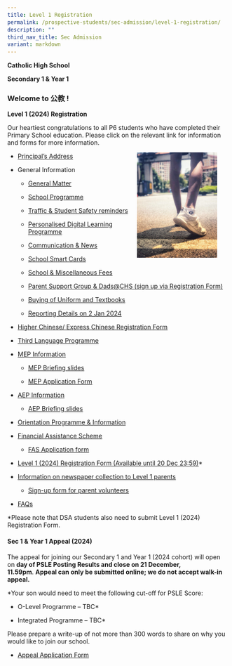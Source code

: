 ```yaml
---
title: Level 1 Registration
permalink: /prospective-students/sec-admission/level-1-registration/
description: ""
third_nav_title: Sec Admission
variant: markdown
---
```

<p><strong>Catholic High School</strong></p><p><strong>Secondary 1 &amp; Year 1</strong></p><h3>Welcome to 公教 !</h3><p><strong>Level 1 (2024) Registration</strong></p><p>Our heartiest congratulations to all P6 students who have completed their Primary School education. Please click on the relevant link for information and forms for more information. </p><div class="isomer-image-wrapper"><img style="float: right;width:183px;height:240px;margin-right:25px;" height="auto" width="100%" src="/images/pro1.png"></div><p></p><ul data-tight="true" class="tight"><li><p><a href="https://www.youtube.com/watch?v=BZmgQHNBrXo" rel="noopener noreferrer nofollow" target="_blank">Principal’s Address</a></p></li><li><p>General Information</p><ul data-tight="true" class="tight"><li><p><a href="https://docs.google.com/presentation/d/1lLgL3070s9vSqfsBK_gaJUtSCrqQpwGq/edit#slide=id.p13" rel="noopener noreferrer nofollow" target="_blank">General Matter</a></p></li><li><p><a href="https://docs.google.com/presentation/d/1lLgL3070s9vSqfsBK_gaJUtSCrqQpwGq/edit#slide=id.p11" rel="noopener noreferrer nofollow" target="_blank">School Programme</a></p></li><li><p><a href="https://docs.google.com/presentation/d/1lLgL3070s9vSqfsBK_gaJUtSCrqQpwGq/edit#slide=id.p6" rel="noopener noreferrer nofollow" target="_blank">Traffic &amp; Student Safety reminders</a></p></li><li><p><a href="https://docs.google.com/presentation/d/1lLgL3070s9vSqfsBK_gaJUtSCrqQpwGq/edit#slide=id.g10969a0da72_0_0" rel="noopener noreferrer nofollow" target="_blank"><u>Personalised Digital Learning Programme</u></a></p></li><li><p><a href="https://docs.google.com/presentation/d/1lLgL3070s9vSqfsBK_gaJUtSCrqQpwGq/edit#slide=id.p15" rel="noopener noreferrer nofollow" target="_blank">Communication &amp; News</a></p></li><li><p><a href="https://docs.google.com/presentation/d/1lLgL3070s9vSqfsBK_gaJUtSCrqQpwGq/edit#slide=id.p18" rel="noopener noreferrer nofollow" target="_blank">School Smart Cards</a></p></li><li><p><a href="https://docs.google.com/presentation/d/1lLgL3070s9vSqfsBK_gaJUtSCrqQpwGq/edit#slide=id.p19" rel="noopener noreferrer nofollow" target="_blank">School &amp; Miscellaneous Fees</a></p></li><li><p><a href="https://docs.google.com/presentation/d/1lLgL3070s9vSqfsBK_gaJUtSCrqQpwGq/edit#slide=id.p20" rel="noopener noreferrer nofollow" target="_blank"><u>Parent Support Group &amp; Dads@CHS</u></a><u> </u><a href="https://docs.google.com/presentation/d/1lLgL3070s9vSqfsBK_gaJUtSCrqQpwGq/edit#slide=id.p20" rel="noopener noreferrer nofollow" target="_blank">(sign up via Registration Form)</a></p></li><li><p><a href="https://docs.google.com/presentation/d/1lLgL3070s9vSqfsBK_gaJUtSCrqQpwGq/edit#slide=id.p23" rel="noopener noreferrer nofollow" target="_blank"><u>Buying of Uniform and Textbooks</u></a></p></li><li><p><a href="https://docs.google.com/presentation/d/1lLgL3070s9vSqfsBK_gaJUtSCrqQpwGq/edit#slide=id.p26" rel="noopener noreferrer nofollow" target="_blank"><u>Reporting Details on 2 Jan 2024</u></a></p></li></ul></li><li><p><a href="https://form.gov.sg/6567fc2701ba250011208659" rel="noopener noreferrer nofollow" target="_blank"><u>Higher Chinese/ Express Chinese Registration Form</u></a></p></li><li><p><a href="https://docs.google.com/document/d/1j_1vh2G14G-Sn8uQpkTr37IMXYlp22e9/edit?usp=sharing&amp;ouid=102619214576318776139&amp;rtpof=true&amp;sd=true" rel="noopener noreferrer nofollow" target="_blank"><u>Third Language Programme</u></a></p></li><li><p><a href="https://drive.google.com/file/d/1dD7ypWrA13VL0MylK8_U2WC3cTIRwncf/view?usp=drive_link" rel="noopener noreferrer nofollow" target="_blank"><u>MEP Information</u></a></p><ul data-tight="true" class="tight"><li><p><a href="https://drive.google.com/file/d/10cx5tE5KZZuhggOoBBzR0D3BncxOmSv8/view?usp=drive_link" rel="noopener noreferrer nofollow" target="_blank"><u>MEP Briefing slides</u></a></p></li><li><p><a href="https://drive.google.com/file/d/1aIy7okBOvZxlAr427aZznyxs5LMwOCQR/view?usp=drive_link" rel="noopener noreferrer nofollow" target="_blank"><u>MEP Application Form</u></a></p></li></ul></li><li><p><a href="https://drive.google.com/file/d/1mAs4Ct1zvpjmdg7n5FSeLIeoL9lkLLTJ/view?usp=drive_link" rel="noopener noreferrer nofollow" target="_blank"><u>AEP Information</u></a></p><ul data-tight="true" class="tight"><li><p><a href="https://drive.google.com/file/d/1kWxe5oMJwWy-I7CFJl2cGLjrglzbG-7i/view?usp=drive_link" rel="noopener noreferrer nofollow" target="_blank"><u>AEP Briefing slides</u></a></p></li></ul></li><li><p><a href="https://docs.google.com/document/d/16fk-TG8LLNdnz2C04HLu5BNloGs5kmWh/edit?usp=sharing&amp;ouid=102619214576318776139&amp;rtpof=true&amp;sd=true" rel="noopener noreferrer nofollow" target="_blank"><u>Orientation Programme &amp; Information</u></a></p></li><li><p><a href="https://drive.google.com/file/d/1JG0XxAClRY3qBI0Is4JW4VoN-lYSM_Kg/view?usp=sharing" rel="noopener noreferrer nofollow" target="_blank"><u>Financial Assistance Scheme</u></a></p><ul data-tight="true" class="tight"><li><p><a href="https://form.gov.sg/64e2f8f73f582600139f54ac" rel="noopener noreferrer nofollow" target="_blank"><u>FAS Application form</u></a></p></li></ul></li><li><p><a href="https://go.gov.sg/s1registrationform2024" rel="noopener noreferrer nofollow" target="_blank"><u>Level 1 (2024) Registration Form (Available until 20 Dec 23:59)</u></a>*</p></li><li><p><a href="https://drive.google.com/file/d/1tuH8nekUWkVg_BfbLy7l7I0N2wlio_Hg/view?usp=sharing" rel="noopener noreferrer nofollow" target="_blank"><u>Information on newspaper collection to Level 1 parents</u></a></p><ul data-tight="true" class="tight"><li><p><a href="https://form.gov.sg/6562c938fca0cd00117d9516" rel="noopener noreferrer nofollow" target="_blank"><u>Sign-up form for parent volunteers</u></a></p></li></ul></li><li><p><a href="https://ask.gov.sg/chs" rel="noopener noreferrer nofollow" target="_blank"><u>FAQs</u></a></p></li></ul><p>*Please note that DSA students also need to submit Level 1 (2024) Registration Form.</p><h4>Sec 1 &amp; Year 1 Appeal (2024)</h4><p>The appeal for joining our Secondary 1 and Year 1 (2024 cohort) will open on&nbsp;<strong>day of PSLE Posting Results and close on 21 December, 11.59pm</strong>.&nbsp;<strong>Appeal can only be submitted online; we do not accept walk-in appeal.</strong></p><p>*Your son would need to meet the following cut-off for PSLE Score:</p><ul data-tight="true" class="tight"><li><p>O-Level Programme – TBC*</p></li><li><p>Integrated Programme – TBC*</p></li></ul><p>Please prepare a write-up of&nbsp;not&nbsp;more than 300 words to share on why you would like to join our school.</p><ul data-tight="true" class="tight"><li><p><a href="https://go.gov.sg/appealform-2024" rel="noopener noreferrer nofollow" target="_blank"><u>Appeal Application Form</u></a></p></li></ul><p></p>